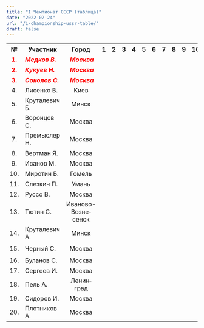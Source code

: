 ```yaml
---
title: "I Чемпионат СССР (таблица)"
date: "2022-02-24"
url: "/i-championship-ussr-table/"
draft: false
---
```


<!--more-->
<table class="table_min_size">
<tbody>
<tr>
    <th>№</th>
    <th>Участник</td>
    <th>Город</th>
    <th>1</th>
    <th>2</th>
    <th>3</th>
    <th>4</th>
    <th>5</th>
    <th>6</th>
    <th>7</th>
    <th>8</th>
    <th>9</th>
    <th>10</th>
    <th>11</th>
    <th>12</th>
    <th>13</th>
    <th>14</th>
    <th>15</th>
    <th>16</th>
    <th>17</th>
    <th>18</th>
    <th>19</th>
    <th>20 </th>
    <th>Очки</th>
    <th>Место</th>
</tr>
<tr>
    <td style="text-align: center;"><strong><span style="color: #ff0000;">1.</span></strong></td>
    <td><em><strong><span style="color: #ff0000;">Медков&nbsp;В.</span></strong></em></td>
    <td style="text-align: center;"><em><strong>&nbsp;<span style="color: #ff0000;">Москва</span></strong></em></td>
    <td style="background: url(/images/results/draughts.jpg) no-repeat; background-size: contain; background-position: center;" ></td>
    <td style="text-align: center;">
        <a href="/v-medkov-n-kykyev-i-ussr/" target="_blank"><img src="/images/results/draw.png" alt="" /></a>
        <a href="/n-kykyev-v-medkov-i-ussr/" target="_blank"><img src="/images/results/draw.png" alt="" /></a>
    </td>
    <td style="text-align: center;">
        <img src="/images/results/loss.png" alt="" />
        <a href="/v-medkov-a-sokolov-i-ussr/" target="_blank"><img src="/images/results/draw.png" alt=""/></a>
    </td>
    <td style="text-align: center;">
        <a href="/v-lisenko-v-medkov-i-ussr/" target="_blank"><img src="/images/results/draw.png" alt=""/></a>
        <a href="/v-medkov-v-lisenko-i-ussr/" target="_blank"><img src="/images/results/draw.png" alt=""/></a>
    </td>
    <td style="text-align: center;">
        <img src="/images/results/draw.png" alt="" />
        <img src="/images/results/draw.png" alt=""  />
    </td>
    <td style="text-align: center;">
        <a href = "/v-medkov-s-vorontsov-i-ussr/" target="_blank"><img src="/images/results/win.png" alt=""/></a>
        <a href="/s-vorontsov-v-medkov-i-ussr/" target="_blank"><img src="/images/results/draw.png" alt="" /></a>
    </td>
    <td style="text-align: center;"><img src="/images/results/win.png" alt=""  /><img src="/images/results/win.png" alt="" ></td>
    <td style="text-align: center;"><img src="/images/results/draw.png" alt=""  /><img src="/images/results/loss.png" alt=""/></td>
    <td style="text-align: center;"><img src="/images/results/win.png" alt=""  /><img src="/images/results/draw.png" alt=""/></td>
    <td style="text-align: center;"><a href = "/v-medkov-b-mirotin-i-ussr/" target="_blank"><img src="/images/results/win.png" alt=""/></a><img src="/images/results/win.png" alt=""  /></td>
    <td style="text-align: center;"><img src="/images/results/draw.png" alt=""  /><img src="/images/results/win.png" alt=""/></td>
    <td style="text-align: center;"><img src="/images/results/win.png" alt=""  /><img src="/images/results/draw.png" alt=""/></td>
    <td style="text-align: center;"><img src="/images/results/draw.png" alt=""  /><img src="/images/results/win.png" alt=""  /></td>
    <td style="text-align: center;"><img src="/images/results/win.png" alt=""  /><img src="/images/results/draw.png" alt=""  /></td>
    <td style="text-align: center;"><img src="/images/results/win.png" alt=""  /><img src="/images/results/draw.png" alt=""  /></td>
    <td style="text-align: center;"><img src="/images/results/win.png" alt=""  /><img src="/images/results/win.png" alt=""  /></td>
    <td style="text-align: center;"><img src="/images/results/draw.png" alt=""  /><img src="/images/results/win.png" alt=""  /></td>
    <td style="text-align: center;"><img src="/images/results/win.png" alt=""  /><img src="/images/results/win.png" alt=""  /></td>
    <td style="text-align: center;"><a href = "/v-medkov-i-sidirov-i-ussr/" target="_blank"><img src="/images/results/win.png" alt=""  /></a><img src="/images/results/win.png" alt=""  /></td>
    <td style="text-align: center;"><img src="/images/results/win.png" alt=""  /><img src="/images/results/win.png" alt=""  /></td>
    <td style="text-align: center;"><strong><span style="font-size: large; color: #ff0000;">28</span></strong></td>
    <td style="text-align: center;"><strong><span style="font-size: large; color: #ff0000;">I</span></strong></td>
</tr>
<tr>
    <td style="text-align: center;"><strong><span style="color: #ff0000;">2.</span></strong></td>
    <td><em><strong><span style="color: #ff0000;">Кукуев&nbsp;Н.</span></strong></em></td>
    <td style="text-align: center;"><em><strong>&nbsp;<span style="color: #ff0000;">Москва</span></strong></em></td>
    <td style="text-align: center;">
        <a href="/v-medkov-n-kykyev-i-ussr/" target="_blank"><img src="/images/results/draw.png" alt="" /></a>
        <a href="/n-kykyev-v-medkov-i-ussr/" target="_blank"><img src="/images/results/draw.png" alt="" /></a>
    </td>
    <td style="background: url(/images/results/draughts.jpg) no-repeat; background-size: contain; background-position: center;" ></td>
    <td style="text-align: center;"><img src="/images/results/win.png" alt="" /><img src="/images/results/win.png" alt="" /></td>
    <td style="text-align: center;">
        <a href = "/v-lisenko-n-kykyev-i-ussr/" target="_blank"><img src="/images/results/loss.png" alt="" /></a>
        <a href = "/n-kykyev-v-lisenko-i-ussr/" target="_blank"><img src="/images/results/win.png" alt="" /></a>
    </td>
    <td style="text-align: center;">
        <a href = "/n-kykyev-b-krutalevich-i-ussr/" target="_blank"><img src="/images/results/win.png" alt="" /></a>
        <a href="/b-krutalevich-n-kykyev-i-ussr/" target="_blank"><img src="/images/results/draw.png" alt=""></a>
    <td style="text-align: center;"><img src="/images/results/win.png" alt="" /><img src="/images/results/draw.png" alt="" /></td>
    <td style="text-align: center;"><img src="/images/results/draw.png" alt="" /><img src="/images/results/draw.png" alt="" /></td>
    <td style="text-align: center;"><img src="/images/results/draw.png" alt="" /><img src="/images/results/draw.png" alt="" /></td>
    <td style="text-align: center;"><img src="/images/results/draw.png" alt="" /><img src="/images/results/win.png" alt="" /></td>
    <td style="text-align: center;">
        <a href="/n-kykyev-b-mirotin-i-ussr/" target="_blank"><img src="/images/results/win.png" alt="" /></a>
        <img src="/images/results/draw.png" alt="" />
    </td>
    <td style="text-align: center;"><img src="/images/results/win.png" alt="" /><img src="/images/results/draw.png" alt="" /></td>
    <td style="text-align: center;"><img src="/images/results/win.png" alt="" /><img src="/images/results/win.png" alt="" /></td>
    <td style="text-align: center;"><img src="/images/results/win.png" alt="" /><img src="/images/results/draw.png" alt="" /></td>
    <td style="text-align: center;"><img src="/images/results/win.png" alt="" /><img src="/images/results/draw.png" alt="" /></td>
    <td style="text-align: center;"><img src="/images/results/win.png" alt="" /><img src="/images/results/loss.png" alt="" /></td>
    <td style="text-align: center;"><img src="/images/results/win.png" alt="" /><img src="/images/results/loss.png" alt="" /></td>
    <td style="text-align: center;"><img src="/images/results/win.png" alt="" /><img src="/images/results/draw.png" alt="" /></td>
    <td style="text-align: center;"><img src="/images/results/win.png" alt="" /><img src="/images/results/win.png" alt="" /></td>
    <td style="text-align: center;"><img src="/images/results/win.png" alt="" /><img src="/images/results/win.png" alt="" /></td>
    <td style="text-align: center;"><img src="/images/results/win.png" alt="" /><img src="/images/results/draw.png" alt="" /></td>
    <td style="text-align: center;"><strong><span style="font-size: large; color: #ff0000;">27½</span></strong></td>
    <td style="text-align: center;"><strong><span style="font-size: large; color: #ff0000;">II</span></strong></td>
</tr>
<tr>
    <td style="text-align: center;"><strong><span style="color: #ff0000;">3.</span></strong></td>
    <td><em><strong><span style="color: #ff0000;">Соколов&nbsp;С.</span></strong></em></td>
    <td style="text-align: center;"><em><strong>&nbsp;<span style="color: #ff0000;">Москва</span></strong></em></td>
    <td style="text-align: center;">
        <img src="/images/results/win.png" alt="" />
        <a href="/v-medkov-a-sokolov-i-ussr/" target="_blank"><img src="/images/results/draw.png" alt=""/></a>
    </td>
    <td style="text-align: center;"><img src="/images/results/loss.png" alt="" /><img src="/images/results/loss.png" alt="" /></td>
    <td style="background: url(/images/results/draughts.jpg) no-repeat; background-size: contain; background-position: center;"></td>
    <td style="text-align: center;">
        <a href="/s-sokolov-v-lisenko-i-ussr/" target="_blank"><img src="/images/results/draw.png" alt="" /></a>
        <img src="/images/results/draw.png" alt="" />
    </td>
    <td style="text-align: center;"><img src="/images/results/win.png" alt="" /><img src="/images/results/draw.png" alt="" /></td>
    <td style="text-align: center;"><a href = "/s-sokolov-s-vorontsov-i-ussr/" target="_blank"><img src="/images/results/win.png" alt="" /></a><img src="/images/results/win.png" alt="" /></td>
    <td style="text-align: center;"><img src="/images/results/draw.png" alt="" /><img src="/images/results/draw.png" alt="" /></td>
    <td style="text-align: center;"><img src="/images/results/draw.png" alt="" /><img src="/images/results/draw.png" alt="" /></td>
    <td style="text-align: center;"><img src="/images/results/win.png" alt="" /><img src="/images/results/win.png" alt="" /></td>
    <td style="text-align: center;"><img src="/images/results/loss.png" alt="" /><img src="/images/results/draw.png" alt="" /></td>
    <td style="text-align: center;"><img src="/images/results/win.png" alt="" /><img src="/images/results/loss.png" alt="" /></td>
    <td style="text-align: center;"><img src="/images/results/win.png" alt="" /><img src="/images/results/win.png" alt="" /></td>
    <td style="text-align: center;"><img src="/images/results/loss.png" alt="" /><img src="/images/results/win.png" alt="" /></td>
    <td style="text-align: center;"><img src="/images/results/win.png" alt="" /><img src="/images/results/win.png" alt="" /></td>
    <td style="text-align: center;"><img src="/images/results/draw.png" alt="" /><img src="/images/results/win.png" alt="" /></td>
    <td style="text-align: center;"><img src="/images/results/win.png" alt="" /><img src="/images/results/win.png" alt="" /></td>
    <td style="text-align: center;"><img src="/images/results/win.png" alt="" /><img src="/images/results/draw.png" alt="" /></td>
    <td style="text-align: center;"><img src="/images/results/win.png" alt="" /><img src="/images/results/draw.png" alt="" /></td>
    <td style="text-align: center;"><img src="/images/results/win.png" alt="" /><img src="/images/results/win.png" alt="" /></td>
    <td style="text-align: center;"><img src="/images/results/win.png" alt="" /><img src="/images/results/win.png" alt="" /></td>
    <td style="text-align: center;"><strong><span style="font-size: large; color: #ff0000;">27</span></strong></td>
    <td style="text-align: center;"><strong><span style="font-size: large; color: #ff0000;">III</span></strong></td>
</tr>
<tr>
    <td style="text-align: center;">4.</td>
    <td>Лисенко&nbsp;В.</td>
    <td style="text-align: center;">Киев</td>
    <td style="text-align: center;">
        <a href="/v-lisenko-v-medkov-i-ussr/" target="_blank"><img src="/images/results/draw.png" alt="" /></a>
        <a href="/v-medkov-v-lisenko-i-ussr/" target="_blank"><img src="/images/results/draw.png" alt=""/></a>
    </td>
    <td style="text-align: center;">
        <a href = "/v-lisenko-n-kykyev-i-ussr/" target="_blank"><img src="/images/results/win.png" alt="" /></a>
        <a href = "/n-kykyev-v-lisenko-i-ussr/" target="_blank"><img src="/images/results/loss.png" alt="" /></a>
    </td>
    <td style="text-align: center;">
        <a href="/s-sokolov-v-lisenko-i-ussr/" target="_blank"><img src="/images/results/draw.png" alt="" /></a>
        <img src="/images/results/draw.png" alt="" />
    </td>
    <td style="background: url(/images/results/draughts.jpg) no-repeat; background-size: contain; background-position: center;"></td>
    <td style="text-align: center;">
        <img src="/images/results/loss.png" alt="" />
        <a href="/b-krutalevich-v-lisenko-i-ussr/" target="_blank"><img src="/images/results/draw.png" alt="" /></a>
    </td>
    <td style="text-align: center;"><img src="/images/results/win.png" alt="" /><img src="/images/results/draw.png" alt="" /></td>
    <td style="text-align: center;">
        <a href = "/v-lisenko-n-premisler-i-ussr/" target="_blank"><img src="/images/results/draw.png" alt="" /></a>
        <img src="/images/results/draw.png" alt="" />
    </td>
    <td style="text-align: center;">
        <a href="/v-lisenko-y-vertman-i-ussr/" target="_blank"><img src="/images/results/draw.png" alt="" /></a>
        <img src="/images/results/draw.png" alt="" />
    </td>
    <td style="text-align: center;"><img src="/images/results/win.png" alt="" /><img src="/images/results/draw.png" alt="" /></td>
    <td style="text-align: center;"><img src="/images/results/draw.png" alt="" /><img src="/images/results/draw.png" alt="" /></td>
    <td style="text-align: center;"><img src="/images/results/win.png" alt="" /><img src="/images/results/draw.png" alt="" /></td>
    <td style="text-align: center;"><img src="/images/results/draw.png" alt="" /><img src="/images/results/win.png" alt="" /></td>
    <td style="text-align: center;"><img src="/images/results/draw.png" alt="" /><img src="/images/results/win.png" alt="" /></td>
    <td style="text-align: center;">
        <img src="/images/results/win.png" alt="" />
        <a href="/v-lisenko-a-krutalevich-i-ussr/" target="_blank"><img src="/images/results/draw.png" alt="" /></a>
    </td>
    <td style="text-align: center;"><img src="/images/results/win.png" alt="" /><img src="/images/results/win.png" alt="" /></td>
    <td style="text-align: center;"><img src="/images/results/win.png" alt="" /><img src="/images/results/draw.png" alt="" /></td>
    <td style="text-align: center;"><img src="/images/results/win.png" alt="" /><img src="/images/results/draw.png" alt="" /></td>
    <td style="text-align: center;"><img src="/images/results/win.png" alt="" /><img src="/images/results/draw.png" alt="" /></td>
    <td style="text-align: center;"><img src="/images/results/win.png" alt="" /><img src="/images/results/win.png" alt="" /></td>
    <td style="text-align: center;"><img src="/images/results/win.png" alt="" /><img src="/images/results/draw.png" alt="" /></td>
    <td style="text-align: center;"><strong><span style="color: #0000ff; font-size: large;">25½</span></strong></td>
    <td style="text-align: center;"><strong><span style="font-size: large; color: #0000ff;">4</span></strong></td>
</tr>
<tr>
    <td style="text-align: center;">5.</td>
    <td>Круталевич Б.</td>
    <td style="text-align: center;">Минск</td>
    <td style="text-align: center;"><img src="/images/results/draw.png" alt=""/><img src="/images/results/draw.png" alt=""/></td>
    <td style="text-align: center;">
        <a href = "/n-kykyev-b-krutalevich-i-ussr/" target="_blank"><img src="/images/results/loss.png" alt=""/></a>
        <a href="/b-krutalevich-n-kykyev-i-ussr/" target="_blank"><img src="/images/results/draw.png" alt=""></a>
    </td>
    <td style="text-align: center;"><img src="/images/results/loss.png" alt=""/><img src="/images/results/draw.png" alt=""/></td>
    <td style="text-align: center;">
        <img src="/images/results/win.png" alt=""/>
        <a href="/b-krutalevich-v-lisenko-i-ussr/" target="_blank"><img src="/images/results/draw.png" alt=""/></a>
    </td>
    <td style="background: url(/images/results/draughts.jpg) no-repeat; background-size: contain; background-position: center;"></td>
    <td style="text-align: center;"><img src="/images/results/draw.png" alt=""/><img src="/images/results/loss.png" alt=""/></td>
    <td style="text-align: center;"><img src="/images/results/draw.png" alt=""/><img src="/images/results/draw.png" alt=""/></td>
    <td style="text-align: center;"><img src="/images/results/draw.png" alt=""/><img src="/images/results/win.png" alt=""/></td>
    <td style="text-align: center;"><img src="/images/results/draw.png" alt=""/><img src="/images/results/loss.png" alt=""/></td>
    <td style="text-align: center;"><img src="/images/results/draw.png" alt=""/><img src="/images/results/draw.png" alt=""/></td>
    <td style="text-align: center;"><img src="/images/results/loss.png" alt=""/><img src="/images/results/win.png" alt=""/></td>
    <td style="text-align: center;"><img src="/images/results/win.png" alt=""/><img src="/images/results/win.png" alt=""/></td>
    <td style="text-align: center;"><img src="/images/results/win.png" alt=""/><img src="/images/results/draw.png" alt=""/></td>
    <td style="text-align: center;"><img src="/images/results/win.png" alt=""/><img src="/images/results/win.png" alt=""/></td>
    <td style="text-align: center;"><img src="/images/results/win.png" alt="" /><img src="/images/results/win.png" alt="" /></td>
    <td style="text-align: center;"><img src="/images/results/win.png" alt="" /><img src="/images/results/win.png" alt="" /></td>
    <td style="text-align: center;"><img src="/images/results/win.png" alt="" /><img src="/images/results/draw.png" alt="" /></td>
    <td style="text-align: center;"><img src="/images/results/win.png" alt="" /><img src="/images/results/draw.png" alt="" /></td>
    <td style="text-align: center;"><img src="/images/results/win.png" alt="" /><img src="/images/results/win.png" alt="" /></td>
    <td style="text-align: center;"><img src="/images/results/win.png" alt="" /><img src="/images/results/draw.png" alt="" /></td>
    <td style="text-align: center;"><strong><span style="color: #0000ff; font-size: large;">25</span></strong></td>
    <td style="text-align: center;"><strong><span style="font-size: large; color: #0000ff;">5</span></strong></td>
</tr>
<tr>
    <td style="text-align: center;">6.</td>
    <td>Воронцов С.</td>
    <td style="text-align: center;">Москва</td>
    <td style="text-align: center;">
        <a href = "/v-medkov-s-vorontsov-i-ussr/" target="_blank"><img src="/images/results/loss.png" alt="" /></a>
        <a href="/s-vorontsov-v-medkov-i-ussr/" target="_blank"><img src="/images/results/draw.png" alt="" /></a>
    </td>
    <td style="text-align: center;"><img src="/images/results/loss.png" alt="" /> <img src="/images/results/draw.png" alt="" /></td>
    <td style="text-align: center;"><a href = "/s-sokolov-s-vorontsov-i-ussr/" target="_blank"><img src="/images/results/loss.png" alt="" /></a><img src="/images/results/loss.png" alt="" /></td>
    <td style="text-align: center;"><img src="/images/results/loss.png" alt="" /><img src="/images/results/draw.png" alt="" /></td>
    <td style="text-align: center;"><img src="/images/results/draw.png" alt="" /><img src="/images/results/win.png" alt="" /></td>
    <td style="background: url(/images/results/draughts.jpg) no-repeat; background-size: contain; background-position: center;"></td>
    <td style="text-align: center;"><img src="/images/results/win.png" alt="" /><img src="/images/results/loss.png" alt="" /></td>
    <td style="text-align: center;"><img src="/images/results/draw.png" alt="" /><img src="/images/results/draw.png" alt="" /></td>
    <td style="text-align: center;"><img src="/images/results/win.png" alt="" /><img src="/images/results/win.png" alt="" /></td>
    <td style="text-align: center;"><a href="/s-vorontsov-b-mirotin-i-ussr/" target="_blank"><img src="/images/results/draw.png" alt="" /></a><img src="/images/results/win.png" alt="" /></td>
    <td style="text-align: center;"><img src="/images/results/win.png" alt="" /><img src="/images/results/win.png" alt="" /></td>
    <td style="text-align: center;"><img src="/images/results/draw.png" alt="" /><img src="/images/results/win.png" alt="" /></td>
    <td style="text-align: center;"><img src="/images/results/loss.png" alt="" /><img src="/images/results/draw.png" alt="" /></td>
    <td style="text-align: center;"><img src="/images/results/win.png" alt="" /><img src="/images/results/draw.png" alt="" /></td>
    <td style="text-align: center;"><img src="/images/results/draw.png" alt="" /><img src="/images/results/win.png" alt="" /></td>
    <td style="text-align: center;"><img src="/images/results/win.png" alt="" /><img src="/images/results/win.png" alt="" /></td>
    <td style="text-align: center;"><img src="/images/results/win.png" alt="" /><img src="/images/results/draw.png" alt="" /></td>
    <td style="text-align: center;"><img src="/images/results/win.png" alt="" /><img src="/images/results/win.png" alt="" /></td>
    <td style="text-align: center;"><img src="/images/results/win.png" alt="" /><img src="/images/results/win.png" alt="" /></td>
    <td style="text-align: center;"><img src="/images/results/win.png" alt="" /><img src="/images/results/loss.png" alt="" /></td>
    <td style="text-align: center;"><strong><span style="color: #0000ff; font-size: large;">24</span></strong></td>
    <td style="text-align: center;"><strong><span style="font-size: large; color: #0000ff;">6</span></strong></td>
</tr>
<tr>
    <td style="text-align: center;">7.</td>
    <td>Премыслер Н.</td>
    <td style="text-align: center;">Москва</td>
    <td style="text-align: center;"><img src="/images/results/loss.png" alt="" /><img src="/images/results/loss.png" alt="" /></td>
    <td style="text-align: center;"><img src="/images/results/draw.png" alt="" /><img src="/images/results/draw.png" alt="" /></td>
    <td style="text-align: center;"><img src="/images/results/draw.png" alt="" /><img src="/images/results/draw.png" alt="" /></td>
    <td style="text-align: center;">
        <a href="/v-lisenko-n-premisler-i-ussr/" target="_blank"><img src="/images/results/draw.png" alt="" /></a>
        <img src="/images/results/draw.png" alt="" />
    </td>
    <td style="text-align: center;"><img src="/images/results/draw.png" alt="" /><img src="/images/results/draw.png" alt="" /></td>
    <td style="text-align: center;"><img src="/images/results/loss.png" alt="" /><img src="/images/results/win.png" alt="" /></td>
    <td style="background: url(/images/results/draughts.jpg) no-repeat; background-size: contain; background-position: center;"></td>
    <td style="text-align: center;"><img src="/images/results/draw.png" alt="" /><img src="/images/results/draw.png" alt="" /></td>
    <td style="text-align: center;"><img src="/images/results/draw.png" alt="" /><img src="/images/results/loss.png" alt="" /></td>
    <td style="text-align: center;"><img src="/images/results/win.png" alt="" /><img src="/images/results/draw.png" alt="" /></td>
    <td style="text-align: center;"><img src="/images/results/draw.png" alt="" /><img src="/images/results/draw.png" alt="" /></td>
    <td style="text-align: center;"><img src="/images/results/win.png" alt="" /><img src="/images/results/win.png" alt="" /></td>
    <td style="text-align: center;"><img src="/images/results/win.png" alt="" /><img src="/images/results/draw.png" alt="" /></td>
    <td style="text-align: center;"><img src="/images/results/win.png" alt="" /><img src="/images/results/loss.png" alt="" /></td>
    <td style="text-align: center;"><img src="/images/results/win.png" alt="" /><img src="/images/results/win.png" alt="" /></td>
    <td style="text-align: center;"><img src="/images/results/win.png" alt="" /><img src="/images/results/draw.png" alt="" /></td>
    <td style="text-align: center;"><img src="/images/results/draw.png" alt="" /><img src="/images/results/win.png" alt="" /></td>
    <td style="text-align: center;"><img src="/images/results/draw.png" alt="" /><img src="/images/results/draw.png" alt="" /></td>
    <td style="text-align: center;"><img src="/images/results/win.png" alt="" /><img src="/images/results/win.png" alt="" /></td>
    <td style="text-align: center;"><img src="/images/results/win.png" alt="" /><img src="/images/results/win.png" alt="" /></td>
    <td style="text-align: center;"><strong><span style="color: #0000ff; font-size: large;">23½</span></strong></td>
    <td style="text-align: center;"><strong><span style="font-size: large; color: #0000ff;">7</span></strong></td>
</tr>
<tr>
    <td style="text-align: center;">8.</td>
    <td>Вертман Я.</td>
    <td style="text-align: center;">Москва</td>
    <td style="text-align: center;"><img src="/images/results/draw.png" alt="" /> <img src="/images/results/win.png" alt="" /></td>
    <td style="text-align: center;"><img src="/images/results/draw.png" alt="" /><img src="/images/results/draw.png" alt="" /></td>
    <td style="text-align: center;"><img src="/images/results/draw.png" alt="" /><img src="/images/results/draw.png" alt="" /></td>
    <td style="text-align: center;">
        <a href="/v-lisenko-y-vertman-i-ussr/" target="_blank"><img src="/images/results/draw.png" alt="" /></a>
        <img src="/images/results/draw.png" alt="" />
    </td>
    <td style="text-align: center;"><img src="/images/results/draw.png" alt="" /><img src="/images/results/loss.png" alt="" /></td>
    <td style="text-align: center;"><img src="/images/results/draw.png" alt="" /><img src="/images/results/draw.png" alt="" /></td>
    <td style="text-align: center;"><img src="/images/results/draw.png" alt="" /><img src="/images/results/draw.png" alt="" /></td>
    <td style="background: url(/images/results/draughts.jpg) no-repeat; background-size: contain; background-position: center;"></td>
    <td style="text-align: center;"><img src="/images/results/win.png" alt="" /><img src="/images/results/draw.png" alt="" /></td>
    <td style="text-align: center;"><img src="/images/results/draw.png" alt="" /><img src="/images/results/draw.png" alt="" /></td>
    <td style="text-align: center;"><img src="/images/results/draw.png" alt="" /><img src="/images/results/draw.png" alt="" /></td>
    <td style="text-align: center;"><img src="/images/results/win.png" alt="" /><img src="/images/results/draw.png" alt="" /></td>
    <td style="text-align: center;"><img src="/images/results/win.png" alt="" /><img src="/images/results/win.png" alt="" /></td>
    <td style="text-align: center;"><img src="/images/results/win.png" alt="" /><img src="/images/results/draw.png" alt="" /></td>
    <td style="text-align: center;"><img src="/images/results/win.png" alt="" /><img src="/images/results/draw.png" alt="" /></td>
    <td style="text-align: center;"><img src="/images/results/win.png" alt="" /><img src="/images/results/win.png" alt="" /></td>
    <td style="text-align: center;"><img src="/images/results/draw.png" alt="" /><img src="/images/results/draw.png" alt="" /></td>
    <td style="text-align: center;"><img src="/images/results/loss.png" alt="" /><img src="/images/results/loss.png" alt="" /></td>
    <td style="text-align: center;"><img src="/images/results/win.png" alt="" /><img src="/images/results/loss.png" alt="" /></td>
    <td style="text-align: center;"><img src="/images/results/win.png" alt="" /><img src="/images/results/draw.png" alt="" /></td>
    <td style="text-align: center;"><strong><span style="color: #0000ff; font-size: large;">22½</span></strong></td>
    <td style="text-align: center;"><strong><span style="font-size: large; color: #0000ff;">8</span></strong></td>
</tr>
<tr style="height: 25px;">
    <td style="text-align: center;">9.</td>
    <td>Иванов М.</td>
    <td style="text-align: center;">Москва</td>
    <td style="text-align: center;"><img src="/images/results/loss.png" alt="" /><img src="/images/results/draw.png" alt="" /></td>
    <td style="text-align: center;"><img src="/images/results/draw.png" alt="" /> <img src="/images/results/loss.png" alt="" /></td>
    <td style="text-align: center;"><img src="/images/results/loss.png" alt="" /><img src="/images/results/loss.png" alt="" /></td>
    <td style="text-align: center;"><img src="/images/results/loss.png" alt="" /><img src="/images/results/draw.png" alt="" /></td>
    <td style="text-align: center;"><img src="/images/results/draw.png" alt="" /><img src="/images/results/win.png" alt="" /></td>
    <td style="text-align: center;"><img src="/images/results/loss.png" alt="" /><img src="/images/results/loss.png" alt="" /></td>
    <td style="text-align: center;"><img src="/images/results/draw.png" alt="" /><img src="/images/results/win.png" alt="" /></td>
    <td style="text-align: center;"><img src="/images/results/loss.png" alt="" /><img src="/images/results/draw.png" alt="" /></td>
    <td style="background: url(/images/results/draughts.jpg) no-repeat; background-size: contain; background-position: center;"></td>
    <td style="text-align: center;"><img src="/images/results/draw.png" alt="" /><img src="/images/results/draw.png" alt="" /></td>
    <td style="text-align: center;"><img src="/images/results/win.png" alt="" /><img src="/images/results/draw.png" alt="" /></td>
    <td style="text-align: center;"><img src="/images/results/win.png" alt="" /><img src="/images/results/win.png" alt="" /></td>
    <td style="text-align: center;"><img src="/images/results/win.png" alt="" /><img src="/images/results/win.png" alt="" /></td>
    <td style="text-align: center;"><img src="/images/results/win.png" alt="" /><img src="/images/results/win.png" alt="" /></td>
    <td style="text-align: center;"><img src="/images/results/win.png" alt="" /><img src="/images/results/draw.png" alt="" /></td>
    <td style="text-align: center;"><img src="/images/results/win.png" alt="" /><img src="/images/results/loss.png" alt="" /></td>
    <td style="text-align: center;"><img src="/images/results/draw.png" alt="" /><img src="/images/results/win.png" alt="" /></td>
    <td style="text-align: center;"><img src="/images/results/loss.png" alt="" /><img src="/images/results/draw.png" alt="" /></td>
    <td style="text-align: center;"><img src="/images/results/win.png" alt="" /><img src="/images/results/draw.png" alt="" /></td>
    <td style="text-align: center;"><img src="/images/results/draw.png" alt="" /><img src="/images/results/draw.png" alt="" /></td>
    <td style="text-align: center;"><strong><span style="color: #0000ff; font-size: large;">20½</span></strong></td>
    <td style="text-align: center;"><strong><span style="font-size: large; color: #0000ff;">9</span></strong></td>
</tr>
<tr style="height: 25px;">
<td style="text-align: center;">10.</td>
<td>Миротин Б.</td>
<td style="text-align: center;">Гомель</td>
<td style="text-align: center;"><a href = "/v-medkov-b-mirotin-i-ussr/" target="_blank"><img src="/images/results/loss.png" alt="" /></a><img src="/images/results/loss.png" alt="" /></td>
<td style="text-align: center;">
    <a href="/n-kykyev-b-mirotin-i-ussr/" target="_blank"><img src="/images/results/loss.png" alt="" /></a>
    <img src="/images/results/draw.png" alt="" />
</td>
<td style="text-align: center;"><img src="/images/results/win.png" alt="" /><img src="/images/results/draw.png" alt="" /></td>
<td style="text-align: center;"><img src="/images/results/draw.png" alt="" /><img src="/images/results/draw.png" alt="" /></td>
<td style="text-align: center;"><img src="/images/results/draw.png" alt="" /><img src="/images/results/draw.png" alt="" /></td>
<td style="text-align: center;"><a href="/s-vorontsov-b-mirotin-i-ussr/" target="_blank"><img src="/images/results/draw.png" alt="" /></a><img src="/images/results/loss.png" alt="" /></td>
<td style="text-align: center;"><img src="/images/results/loss.png" alt="" /><img src="/images/results/draw.png" alt="" /></td>
<td style="text-align: center;"><img src="/images/results/draw.png" alt="" /><img src="/images/results/draw.png" alt="" /></td>
<td style="text-align: center;"><img src="/images/results/draw.png" alt="" /><img src="/images/results/draw.png" alt="" /></td>
<td style="background: url(/images/results/draughts.jpg) no-repeat; background-size: contain; background-position: center;"></td>
<td style="text-align: center;"><img src="/images/results/win.png" alt="" /><img src="/images/results/draw.png" alt="" /></td>
<td style="text-align: center;"><img src="/images/results/loss.png" alt="" /><img src="/images/results/draw.png" alt="" /></td>
<td style="text-align: center;"><img src="/images/results/draw.png" alt="" /><img src="/images/results/draw.png" alt="" /></td>
<td style="text-align: center;"><img src="/images/results/win.png" alt="" /><img src="/images/results/draw.png" alt="" /></td>
<td style="text-align: center;"><img src="/images/results/draw.png" alt="" /><img src="/images/results/draw.png" alt="" /></td>
<td style="text-align: center;"><img src="/images/results/win.png" alt="" /><img src="/images/results/win.png" alt="" /></td>
<td style="text-align: center;"><img src="/images/results/draw.png" alt="" /><img src="/images/results/draw.png" alt="" /></td>
<td style="text-align: center;"><img src="/images/results/draw.png" alt="" /><img src="/images/results/draw.png" alt="" /></td>
<td style="text-align: center;"><img src="/images/results/draw.png" alt="" /><img src="/images/results/win.png" alt="" /></td>
<td style="text-align: center;"><img src="/images/results/draw.png" alt="" /><img src="/images/results/draw.png" alt="" /></td>
<td style="text-align: center;"><strong><span style="color: #0000ff; font-size: large;">19</span></strong></td>
<td style="text-align: center;"><strong><span style="font-size: large; color: #0000ff;">10</span></strong></td>
</tr>
<tr style="height: 25px;">
<td style="text-align: center;">11.</td>
<td>Слезкин П.</td>
<td style="text-align: center;">Умань</td>
<td style="text-align: center;"><img src="/images/results/draw.png" alt="" /><img src="/images/results/loss.png" alt="" /></td>
<td style="text-align: center;"><img src="/images/results/loss.png" alt="" /><img src="/images/results/draw.png" alt="" /></td>
<td style="text-align: center;"><img src="/images/results/loss.png" alt="" /><img src="/images/results/win.png" alt="" /></td>
<td style="text-align: center;"><img src="/images/results/loss.png" alt="" /><img src="/images/results/draw.png" alt="" /></td>
<td style="text-align: center;"><img src="/images/results/win.png" alt="" /><img src="/images/results/loss.png" alt="" /></td>
<td style="text-align: center;"><img src="/images/results/loss.png" alt="" /><img src="/images/results/loss.png" alt="" /></td>
<td style="text-align: center;"><img src="/images/results/draw.png" alt="" /><img src="/images/results/draw.png" alt="" /></td>
<td style="text-align: center;"><img src="/images/results/draw.png" alt="" /><img src="/images/results/draw.png" alt="" /></td>
<td style="text-align: center;"><img src="/images/results/loss.png" alt="" /><img src="/images/results/draw.png" alt="" /></td>
<td style="text-align: center;"><img src="/images/results/loss.png" alt="" /><img src="/images/results/draw.png" alt="" /></td>
<td style="background: url(/images/results/draughts.jpg) no-repeat; background-size: contain; background-position: center;"></td>
<td style="text-align: center;"><img src="/images/results/draw.png" alt="" /><img src="/images/results/win.png" alt="" /></td>
<td style="text-align: center;"><img src="/images/results/win.png" alt="" /><img src="/images/results/loss.png" alt="" /></td>
<td style="text-align: center;"><img src="/images/results/draw.png" alt="" /><img src="/images/results/draw.png" alt="" /></td>
<td style="text-align: center;"><img src="/images/results/win.png" alt="" /><img src="/images/results/draw.png" alt="" /></td>
<td style="text-align: center;"><img src="/images/results/win.png" alt="" /><img src="/images/results/draw.png" alt="" /></td>
<td style="text-align: center;"><img src="/images/results/loss.png" alt="" /><img src="/images/results/draw.png" alt="" /></td>
<td style="text-align: center;"><img src="/images/results/win.png" alt="" /><img src="/images/results/loss.png" alt="" /></td>
<td style="text-align: center;"><img src="/images/results/loss.png" alt="" /><img src="/images/results/win.png" alt="" /></td>
<td style="text-align: center;"><img src="/images/results/win.png" alt="" /><img src="/images/results/draw.png" alt="" /></td>
<td style="text-align: center;"><strong><span style="color: #0000ff; font-size: large;">17</span></strong></td>
<td style="text-align: center;"><strong><span style="font-size: large; color: #0000ff;">11</span></strong></td>
</tr>
<tr style="height: 25px;">
<td style="text-align: center;">12.</td>
<td>Руссо В.</td>
<td style="text-align: center;">Москва</td>
<td style="text-align: center;"><img src="/images/results/loss.png" alt="" /><img src="/images/results/draw.png" alt="" /></td>
<td style="text-align: center;"><img src="/images/results/loss.png" alt="" /><img src="/images/results/loss.png" alt="" /></td>
<td style="text-align: center;"><img src="/images/results/loss.png" alt="" /><img src="/images/results/loss.png" alt="" /></td>
<td style="text-align: center;"><img src="/images/results/draw.png" alt="" /><img src="/images/results/loss.png" alt="" /></td>
<td style="text-align: center;"><img src="/images/results/loss.png" alt="" /><img src="/images/results/loss.png" alt="" /></td>
<td style="text-align: center;"><img src="/images/results/draw.png" alt="" /><img src="/images/results/loss.png" alt="" /></td>
<td style="text-align: center;"><img src="/images/results/loss.png" alt="" /><img src="/images/results/loss.png" alt="" /></td>
<td style="text-align: center;"><img src="/images/results/loss.png" alt="" /><img src="/images/results/draw.png" alt="" /></td>
<td style="text-align: center;"><img src="/images/results/loss.png" alt="" /><img src="/images/results/loss.png" alt="" /></td>
<td style="text-align: center;"><img src="/images/results/win.png" alt="" /><img src="/images/results/draw.png" alt="" /></td>
<td style="text-align: center;"><img src="/images/results/draw.png" alt="" /><img src="/images/results/loss.png" alt="" /></td>
<td style="background: url(/images/results/draughts.jpg) no-repeat; background-size: contain; background-position: center;"></td>
<td style="text-align: center;"><img src="/images/results/win.png" alt="" /><img src="/images/results/draw.png" alt="" /></td>
<td style="text-align: center;"><img src="/images/results/loss.png" alt="" /><img src="/images/results/draw.png" alt="" /></td>
<td style="text-align: center;"><img src="/images/results/win.png" alt="" /><img src="/images/results/draw.png" alt="" /></td>
<td style="text-align: center;"><img src="/images/results/draw.png" alt="" /><img src="/images/results/loss.png" alt="" /></td>
<td style="text-align: center;"><img src="/images/results/win.png" alt="" /><img src="/images/results/draw.png" alt="" /></td>
<td style="text-align: center;"><a href = "/v-russo-a-pel-i-ussr/" target="_blank"><img src="/images/results/win.png" alt="" /></a><img src="/images/results/win.png" alt="" /></td>
<td style="text-align: center;"><img src="/images/results/win.png" alt="" /><img src="/images/results/win.png" alt="" /></td>
<td style="text-align: center;"><img src="/images/results/win.png" alt="" /><img src="/images/results/win.png" alt="" /></td>
<td style="text-align: center;"><strong><span style="color: #0000ff; font-size: large;">15½</span></strong></td>
<td style="text-align: center;"><strong><span style="color: #0000ff; font-size: 11pt;">12-13</span></strong></td>
</tr>
<tr style="height: 25px;">
<td style="text-align: center;">13.</td>
<td>Тютин С.</td>
<td style="text-align: center;">Иваново-Возне&shy;сенск</td>
<td style="text-align: center;"><img src="/images/results/draw.png" alt="" /><img src="/images/results/loss.png" alt="" /></td>
<td style="text-align: center;"><img src="/images/results/loss.png" alt="" /><img src="/images/results/draw.png" alt="" /></td>
<td style="text-align: center;"><img src="/images/results/win.png" alt="" /><img src="/images/results/loss.png" alt="" /></td>
<td style="text-align: center;"><img src="/images/results/draw.png" alt="" /><img src="/images/results/loss.png" alt="" /></td>
<td style="text-align: center;"><img src="/images/results/loss.png" alt="" /><img src="/images/results/draw.png" alt="" /></td>
<td style="text-align: center;"><img src="/images/results/win.png" alt="" /><img src="/images/results/draw.png" alt="" /></td>
<td style="text-align: center;"><img src="/images/results/loss.png" alt="" /><img src="/images/results/draw.png" alt="" /></td>
<td style="text-align: center;"><img src="/images/results/loss.png" alt="" /><img src="/images/results/loss.png" alt="" /></td>
<td style="text-align: center;"><img src="/images/results/loss.png" alt="" /><img src="/images/results/loss.png" alt="" /></td>
<td style="text-align: center;"><img src="/images/results/draw.png" alt="" /><img src="/images/results/draw.png" alt="" /></td>
<td style="text-align: center;"><img src="/images/results/loss.png" alt="" /><img src="/images/results/win.png" alt="" /></td>
<td style="text-align: center;"><img src="/images/results/loss.png" alt="" /><img src="/images/results/draw.png" alt="" /></td>
<td style="background: url(/images/results/draughts.jpg) no-repeat; background-size: contain; background-position: center;"></td>
<td style="text-align: center;"><img src="/images/results/loss.png" alt="" /><img src="/images/results/win.png" alt="" /></td>
<td style="text-align: center;"><img src="/images/results/draw.png" alt="" /><img src="/images/results/draw.png" alt="" /></td>
<td style="text-align: center;"><img src="/images/results/win.png" alt="" /><img src="/images/results/loss.png" alt="" /></td>
<td style="text-align: center;"><img src="/images/results/win.png" alt="" /><img src="/images/results/draw.png" alt="" /></td>
<td style="text-align: center;"><img src="/images/results/draw.png" alt="" /><img src="/images/results/draw.png" alt="" /></td>
<td style="text-align: center;"><img src="/images/results/draw.png" alt="" /><img src="/images/results/loss.png" alt="" /></td>
<td style="text-align: center;"><img src="/images/results/win.png" alt="" /><img src="/images/results/win.png" alt="" /></td>
<td style="text-align: center;"><strong><span style="color: #0000ff; font-size: large;">15½</span></strong></td>
<td style="text-align: center;"><strong><span style="font-size: 11pt; color: #0000ff;">12-13</span></strong></td>
</tr>
<tr style="height: 25px;">
<td style="text-align: center;">14.</td>
<td>Круталевич А.</td>
<td style="text-align: center;">Минск</td>
<td style="text-align: center;"><img src="/images/results/loss.png" alt="" /><img src="/images/results/draw.png" alt="" /></td>
<td style="text-align: center;"><img src="/images/results/loss.png" alt="" /><img src="/images/results/draw.png" alt="" /></td>
<td style="text-align: center;"><img src="/images/results/loss.png" alt="" /><img src="/images/results/loss.png" alt="" /></td>
<td style="text-align: center;">
    <img src="/images/results/loss.png" alt="" />
    <a href="/v-lisenko-a-krutalevich-i-ussr/" target="_blank"><img src="/images/results/draw.png" alt="" /></a>
</td>
<td style="text-align: center;"><img src="/images/results/loss.png" alt="" /><img src="/images/results/loss.png" alt="" /></td>
<td style="text-align: center;"><img src="/images/results/loss.png" alt="" /><img src="/images/results/draw.png" alt="" /></td>
<td style="text-align: center;"><img src="/images/results/loss.png" alt="" /><img src="/images/results/win.png" alt="" /></td>
<td style="text-align: center;"><img src="/images/results/loss.png" alt="" /><img src="/images/results/draw.png" alt="" /></td>
<td style="text-align: center;"><img src="/images/results/loss.png" alt="" /><img src="/images/results/loss.png" alt="" /></td>
<td style="text-align: center;"><img src="/images/results/loss.png" alt="" /><img src="/images/results/draw.png" alt="" /></td>
<td style="text-align: center;"><img src="/images/results/draw.png" alt="" /><img src="/images/results/draw.png" alt="" /></td>
<td style="text-align: center;"><img src="/images/results/win.png" alt="" /><img src="/images/results/draw.png" alt="" /></td>
<td style="text-align: center;"><img src="/images/results/win.png" alt="" /><img src="/images/results/loss.png" alt="" /></td>
<td style="background: url(/images/results/draughts.jpg) no-repeat; background-size: contain; background-position: center;"></td>
<td style="text-align: center;"><img src="/images/results/draw.png" alt="" /><img src="/images/results/draw.png" alt="" /></td>
<td style="text-align: center;"><img src="/images/results/win.png" alt="" /><img src="/images/results/loss.png" alt="" /></td>
<td style="text-align: center;"><img src="/images/results/win.png" alt="" /><img src="/images/results/loss.png" alt="" /></td>
<td style="text-align: center;"><img src="/images/results/loss.png" alt="" /><img src="/images/results/win.png" alt="" /></td>
<td style="text-align: center;"><img src="/images/results/loss.png" alt="" /><img src="/images/results/win.png" alt="" /></td>
<td style="text-align: center;"><img src="/images/results/win.png" alt="" /><img src="/images/results/win.png" alt="" /></td>
<td style="text-align: center;"><strong><span style="color: #0000ff; font-size: large;">14½</span></strong></td>
<td style="text-align: center;"><strong><span style="font-size: large; color: #0000ff;">14</span></strong></td>
</tr>
<tr style="height: 25px;">
<td style="text-align: center;">15.</td>
<td>Черный С.</td>
<td style="text-align: center;">Москва</td>
<td style="text-align: center;"><img src="/images/results/loss.png" alt="" /><img src="/images/results/draw.png" alt="" /></td>
<td style="text-align: center;"><img src="/images/results/loss.png" alt="" /> <img src="/images/results/win.png" alt="" /></td>
<td style="text-align: center;"><img src="/images/results/draw.png" alt="" /><img src="/images/results/loss.png" alt="" /></td>
<td style="text-align: center;"><img src="/images/results/loss.png" alt="" /><img src="/images/results/loss.png" alt="" /></td>
<td style="text-align: center;"><img src="/images/results/loss.png" alt="" /><img src="/images/results/loss.png" alt="" /></td>
<td style="text-align: center;"><img src="/images/results/draw.png" alt="" /><img src="/images/results/loss.png" alt="" /></td>
<td style="text-align: center;"><img src="/images/results/loss.png" alt="" /><img src="/images/results/loss.png" alt="" /></td>
<td style="text-align: center;"><img src="/images/results/loss.png" alt="" /><img src="/images/results/draw.png" alt="" /></td>
<td style="text-align: center;"><img src="/images/results/loss.png" alt="" /><img src="/images/results/draw.png" alt="" /></td>
<td style="text-align: center;"><img src="/images/results/draw.png" alt="" /><img src="/images/results/draw.png" alt="" /></td>
<td style="text-align: center;"><img src="/images/results/loss.png" alt="" /><img src="/images/results/draw.png" alt="" /></td>
<td style="text-align: center;"><img src="/images/results/loss.png" alt="" /><img src="/images/results/draw.png" alt="" /></td>
<td style="text-align: center;"><img src="/images/results/draw.png" alt="" /><img src="/images/results/draw.png" alt="" /></td>
<td style="text-align: center;"><img src="/images/results/draw.png" alt="" /><img src="/images/results/draw.png" alt="" /></td>
<td style="background: url(/images/results/draughts.jpg) no-repeat; background-size: contain; background-position: center;"></td>
<td style="text-align: center;"><img src="/images/results/win.png" alt="" /><img src="/images/results/loss.png" alt="" /></td>
<td style="text-align: center;"><img src="/images/results/win.png" alt="" /><img src="/images/results/win.png" alt="" /></td>
<td style="text-align: center;"><img src="/images/results/win.png" alt="" /><strong><span style="font-size: x-large; color: #ff0000;">-</span></strong></td>
<td style="text-align: center;"><img src="/images/results/draw.png" alt="" /><img src="/images/results/loss.png" alt="" /></td>
<td style="text-align: center;"><img src="/images/results/win.png" alt="" /><img src="/images/results/win.png" alt="" /></td>
<td style="text-align: center;"><strong><span style="color: #0000ff; font-size: large;">14</span></strong></td>
<td style="text-align: center;"><strong><span style="font-size: large; color: #0000ff;">15</span></strong></td>
</tr>
<tr style="height: 25px;">
<td style="text-align: center;">16.</td>
<td>Буланов С.</td>
<td style="text-align: center;">Москва</td>
<td style="text-align: center;"><img src="/images/results/loss.png" alt="" /><img src="/images/results/loss.png" alt="" /></td>
<td style="text-align: center;"><img src="/images/results/loss.png" alt="" /><img src="/images/results/win.png" alt="" /></td>
<td style="text-align: center;"><img src="/images/results/loss.png" alt="" /><img src="/images/results/loss.png" alt="" /></td>
<td style="text-align: center;"><img src="/images/results/loss.png" alt="" /><img src="/images/results/draw.png" alt="" /></td>
<td style="text-align: center;"><img src="/images/results/loss.png" alt="" /><img src="/images/results/loss.png" alt="" /></td>
<td style="text-align: center;"><img src="/images/results/loss.png" alt="" /><img src="/images/results/loss.png" alt="" /></td>
<td style="text-align: center;"><img src="/images/results/loss.png" alt="" /><img src="/images/results/draw.png" alt="" /></td>
<td style="text-align: center;"><img src="/images/results/loss.png" alt="" /><img src="/images/results/loss.png" alt="" /></td>
<td style="text-align: center;"><img src="/images/results/loss.png" alt="" /><img src="/images/results/win.png" alt="" /></td>
<td style="text-align: center;"><img src="/images/results/loss.png" alt="" /><img src="/images/results/loss.png" alt="" /></td>
<td style="text-align: center;"><img src="/images/results/loss.png" alt="" /><img src="/images/results/draw.png" alt="" /></td>
<td style="text-align: center;"><img src="/images/results/draw.png" alt="" /><img src="/images/results/win.png" alt="" /></td>
<td style="text-align: center;"><img src="/images/results/loss.png" alt="" /><img src="/images/results/win.png" alt="" /></td>
<td style="text-align: center;"><img src="/images/results/loss.png" alt="" /><img src="/images/results/win.png" alt="" /></td>
<td style="text-align: center;"><img src="/images/results/loss.png" alt="" /><img src="/images/results/win.png" alt="" /></td>
<td style="background: url(/images/results/draughts.jpg) no-repeat; background-size: contain; background-position: center;"></td>
<td style="text-align: center;"><img src="/images/results/win.png" alt="" /><img src="/images/results/win.png" alt="" /></td>
<td style="text-align: center;">
    <a href="/p-bulanov-a-pel-i-ussr/" target="_blank"><img src="/images/results/win.png" alt="" /></a>
    <img src="/images/results/win.png" alt="" />
</td>
<td style="text-align: center;"><img src="/images/results/loss.png" alt="" /><img src="/images/results/loss.png" alt="" /></td>
<td style="text-align: center;"><img src="/images/results/draw.png" alt="" /><img src="/images/results/win.png" alt="" /></td>
<td style="text-align: center;"><strong><span style="color: #0000ff; font-size: large;">13½</span></strong></td>
<td style="text-align: center;"><strong><span style="font-size: 11pt; color: #0000ff;">16-17</span></strong></td>
</tr>
<tr style="height: 25px;">
<td style="text-align: center;">17.</td>
<td>Сергеев И.</td>
<td style="text-align: center;">Москва</td>
<td style="text-align: center;"><img src="/images/results/draw.png" alt="" /><img src="/images/results/loss.png" alt="" /></td>
<td style="text-align: center;"><img src="/images/results/loss.png" alt="" /> <img src="/images/results/draw.png" alt="" /></td>
<td style="text-align: center;"><img src="/images/results/loss.png" alt="" /><img src="/images/results/draw.png" alt="" /></td>
<td style="text-align: center;"><img src="/images/results/loss.png" alt="" /><img src="/images/results/draw.png" alt="" /></td>
<td style="text-align: center;"><img src="/images/results/loss.png" alt="" /><img src="/images/results/draw.png" alt="" /></td>
<td style="text-align: center;"><img src="/images/results/loss.png" alt="" /><img src="/images/results/draw.png" alt="" /></td>
<td style="text-align: center;"><img src="/images/results/draw.png" alt="" /><img src="/images/results/loss.png" alt="" /></td>
<td style="text-align: center;"><img src="/images/results/draw.png" alt="" /><img src="/images/results/draw.png" alt="" /></td>
<td style="text-align: center;"><img src="/images/results/draw.png" alt="" /><img src="/images/results/loss.png" alt="" /></td>
<td style="text-align: center;"><img src="/images/results/draw.png" alt="" /><img src="/images/results/draw.png" alt="" /></td>
<td style="text-align: center;"><img src="/images/results/win.png" alt="" /><img src="/images/results/draw.png" alt="" /></td>
<td style="text-align: center;"><img src="/images/results/loss.png" alt="" /><img src="/images/results/draw.png" alt="" /></td>
<td style="text-align: center;"><img src="/images/results/loss.png" alt="" /><img src="/images/results/draw.png" alt="" /></td>
<td style="text-align: center;"><img src="/images/results/loss.png" alt="" /><img src="/images/results/win.png" alt="" /></td>
<td style="text-align: center;"><img src="/images/results/loss.png" alt="" /><img src="/images/results/loss.png" alt="" /></td>
<td style="text-align: center;"><img src="/images/results/loss.png" alt="" /><img src="/images/results/loss.png" alt="" /></td>
<td style="background: url(/images/results/draughts.jpg) no-repeat; background-size: contain; background-position: center;"></td>
<td style="text-align: center;"><img src="/images/results/draw.png" alt="" /><img src="/images/results/win.png" alt="" /></td>
<td style="text-align: center;"><img src="/images/results/win.png" alt="" /><img src="/images/results/draw.png" alt="" /></td>
<td style="text-align: center;"><img src="/images/results/win.png" alt="" /><img src="/images/results/loss.png" alt="" /></td>
<td style="text-align: center;"><strong><span style="color: #0000ff; font-size: large;">13½</span></strong></td>
<td style="text-align: center;"><strong><span style="font-size: 11pt; color: #0000ff;">16-17</span></strong></td>
</tr>
<tr style="height: 25px;">
<td style="text-align: center;">18.</td>
<td>Пель А.</td>
<td style="text-align: center;">Ленин&shy;град</td>
<td style="text-align: center;"><img src="/images/results/loss.png" alt="" /><img src="/images/results/loss.png" alt="" /></td>
<td style="text-align: center;"><img src="/images/results/loss.png" alt="" /><img src="/images/results/loss.png" alt="" /></td>
<td style="text-align: center;"><img src="/images/results/loss.png" alt="" /><img src="/images/results/draw.png" alt="" /></td>
<td style="text-align: center;"><img src="/images/results/loss.png" alt="" /><img src="/images/results/draw.png" alt="" /></td>
<td style="text-align: center;"><img src="/images/results/loss.png" alt="" /><img src="/images/results/draw.png" alt="" /></td>
<td style="text-align: center;"><img src="/images/results/loss.png" alt="" /><img src="/images/results/loss.png" alt="" /></td>
<td style="text-align: center;"><img src="/images/results/draw.png" alt="" /><img src="/images/results/draw.png" alt="" /></td>
<td style="text-align: center;"><img src="/images/results/win.png" alt="" /><img src="/images/results/win.png" alt="" /></td>
<td style="text-align: center;"><img src="/images/results/win.png" alt="" /><img src="/images/results/draw.png" alt="" /></td>
<td style="text-align: center;"><img src="/images/results/draw.png" alt="" /><img src="/images/results/draw.png" alt="" /></td>
<td style="text-align: center;"><img src="/images/results/loss.png" alt="" /><img src="/images/results/win.png" alt="" /></td>
<td style="text-align: center;"><a href = "/v-russo-a-pel-i-ussr/" target="_blank"><img src="/images/results/loss.png" alt="" /></a><img src="/images/results/loss.png" alt="" /></td>
<td style="text-align: center;"><img src="/images/results/draw.png" alt="" /><img src="/images/results/draw.png" alt="" /></td>
<td style="text-align: center;"><img src="/images/results/win.png" alt="" /><img src="/images/results/loss.png" alt="" /></td>
<td style="text-align: center;"><img src="/images/results/loss.png" alt="" /><strong><span style="font-size: x-large; color: #ff0000;">-</span></strong></td>
<td style="text-align: center;">
    <a href="/p-bulanov-a-pel-i-ussr/" target="_blank"><img src="/images/results/loss.png" alt="" /></a>
    <img src="/images/results/loss.png" alt="" /></td>
<td style="text-align: center;"><img src="/images/results/draw.png" alt="" /><img src="/images/results/loss.png" alt="" /></td>
<td style="background: url(/images/results/draughts.jpg) no-repeat; background-size: contain; background-position: center;"></td>
<td style="text-align: center;"><img src="/images/results/draw.png" alt="" /><img src="/images/results/loss.png" alt="" /></td>
<td style="text-align: center;"><img src="/images/results/draw.png" alt="" /><img src="/images/results/win.png" alt="" /></td>
<td style="text-align: center;"><strong><span style="color: #0000ff; font-size: large;">12½</span></strong></td>
<td style="text-align: center;"><strong><span style="font-size: large; color: #0000ff;">18</span></strong></td>
</tr>
<tr style="height: 25px;">
<td style="text-align: center;">19.</td>
<td>Сидоров И.</td>
<td style="text-align: center;">Москва</td>
<td style="text-align: center;"><a href = "/v-medkov-i-sidirov-i-ussr/" target="_blank"><img src="/images/results/loss.png" alt="" /></a><img src="/images/results/loss.png" alt="" /></td>
<td style="text-align: center;"><img src="/images/results/loss.png" alt="" /><img src="/images/results/loss.png" alt="" /></td>
<td style="text-align: center;"><img src="/images/results/loss.png" alt="" /><img src="/images/results/loss.png" alt="" /></td>
<td style="text-align: center;"><img src="/images/results/loss.png" alt="" /><img src="/images/results/loss.png" alt="" /></td>
<td style="text-align: center;"><img src="/images/results/loss.png" alt="" /><img src="/images/results/loss.png" alt="" /></td>
<td style="text-align: center;"><img src="/images/results/loss.png" alt="" /><img src="/images/results/loss.png" alt="" /></td>
<td style="text-align: center;"><img src="/images/results/loss.png" alt="" /><img src="/images/results/loss.png" alt="" /></td>
<td style="text-align: center;"><img src="/images/results/loss.png" alt="" /><img src="/images/results/win.png" alt="" /></td>
<td style="text-align: center;"><img src="/images/results/loss.png" alt="" /><img src="/images/results/draw.png" alt="" /></td>
<td style="text-align: center;"><img src="/images/results/draw.png" alt="" /><img src="/images/results/loss.png" alt="" /></td>
<td style="text-align: center;"><img src="/images/results/win.png" alt="" /><img src="/images/results/loss.png" alt="" /></td>
<td style="text-align: center;"><img src="/images/results/loss.png" alt="" /><img src="/images/results/loss.png" alt="" /></td>
<td style="text-align: center;"><img src="/images/results/draw.png" alt="" /><img src="/images/results/win.png" alt="" /></td>
<td style="text-align: center;"><img src="/images/results/win.png" alt="" /><img src="/images/results/loss.png" alt="" /></td>
<td style="text-align: center;"><img src="/images/results/draw.png" alt="" /><img src="/images/results/win.png" alt="" /></td>
<td style="text-align: center;"><img src="/images/results/win.png" alt="" /><img src="/images/results/win.png" alt="" /></td>
<td style="text-align: center;"><img src="/images/results/loss.png" alt="" /><img src="/images/results/draw.png" alt="" /></td>
<td style="text-align: center;"><img src="/images/results/draw.png" alt="" /><img src="/images/results/win.png" alt="" /></td>
<td style="background: url(/images/results/draughts.jpg) no-repeat; background-size: contain; background-position: center;"></td>
<td style="text-align: center;"><img src="/images/results/loss.png" alt="" /><img src="/images/results/draw.png" alt="" /></td>
<td style="text-align: center;"><strong><span style="color: #0000ff; font-size: large;">11½</span></strong></td>
<td style="text-align: center;"><strong><span style="font-size: large; color: #0000ff;">19</span></strong></td>
</tr>
<tr style="height: 25px;">
<td style="text-align: center;">20.</td>
<td>Плотников А.</td>
<td style="text-align: center;">Москва</td>
<td style="text-align: center;"><img src="/images/results/loss.png" alt="" /><img src="/images/results/loss.png" alt="" /></td>
<td style="text-align: center;"><img src="/images/results/loss.png" alt="" /><img src="/images/results/draw.png" alt="" /></td>
<td style="text-align: center;"><img src="/images/results/loss.png" alt="" /><img src="/images/results/loss.png" alt="" /></td>
<td style="text-align: center;"><img src="/images/results/loss.png" alt="" /><img src="/images/results/draw.png" alt="" /></td>
<td style="text-align: center;"><img src="/images/results/loss.png" alt="" /><img src="/images/results/draw.png" alt="" /></td>
<td style="text-align: center;"><img src="/images/results/loss.png" alt="" /><img src="/images/results/win.png" alt="" /></td>
<td style="text-align: center;"><img src="/images/results/loss.png" alt="" /><img src="/images/results/loss.png" alt="" /></td>
<td style="text-align: center;"><img src="/images/results/loss.png" alt="" /><img src="/images/results/draw.png" alt="" /></td>
<td style="text-align: center;"><img src="/images/results/draw.png" alt="" /><img src="/images/results/draw.png" alt="" /></td>
<td style="text-align: center;"><img src="/images/results/draw.png" alt="" /><img src="/images/results/draw.png" alt="" /></td>
<td style="text-align: center;"><img src="/images/results/loss.png" alt="" /><img src="/images/results/draw.png" alt="" /></td>
<td style="text-align: center;"><img src="/images/results/loss.png" alt="" /><img src="/images/results/loss.png" alt="" /></td>
<td style="text-align: center;"><img src="/images/results/loss.png" alt="" /><img src="/images/results/loss.png" alt="" /></td>
<td style="text-align: center;"><img src="/images/results/loss.png" alt="" /><img src="/images/results/loss.png" alt="" /></td>
<td style="text-align: center;"><img src="/images/results/loss.png" alt="" /><img src="/images/results/loss.png" alt="" /></td>
<td style="text-align: center;"><img src="/images/results/draw.png" alt="" /><img src="/images/results/loss.png" alt="" /></td>
<td style="text-align: center;"><img src="/images/results/loss.png" alt="" /><img src="/images/results/win.png" alt="" /></td>
<td style="text-align: center;"><img src="/images/results/draw.png" alt="" /><img src="/images/results/loss.png" alt="" /></td>
<td style="text-align: center;"><img src="/images/results/win.png" alt="" /><img src="/images/results/draw.png" alt="" /></td>
<td style="background: url(/images/results/draughts.jpg) no-repeat; background-size: contain; background-position: center;"></td>
<td style="text-align: center;"><strong><span style="color: #0000ff; font-size: large;">9</span></strong></td>
<td style="text-align: center;"><strong><span style="font-size: large; color: #0000ff;">20</span></strong></td>
</tr>
</tbody>
</table>
